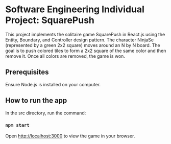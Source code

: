 # Software Engineering Individual Project: SquarePush

This project implements the solitaire game SquarePush in React.js using the Entity, Boundary, and Controller design pattern.
The character NinjaSe (represented by a green 2x2 square) moves around an N by N board. The goal is to push colored tiles to form a 2x2 square of the same color and then remove it. Once all colors are removed, the game is won.

## Prerequisites

Ensure Node.js is installed on your computer.

## How to run the app

In the src directory, run the command:

### `npm start`

Open [http://localhost:3000](http://localhost:3000) to view the game in your browser.